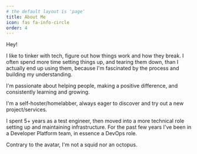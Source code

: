 ```yaml
---
# the default layout is 'page'
title: About Me
icon: fas fa-info-circle
order: 4
---
```


Hey!

I like to tinker with tech, figure out how things work and how they break. I often spend more time setting things up, and tearing them down, than I actually end up using them, because I'm fascinated by the process and building my understanding.

I'm passionate about helping people, making a positive difference, and consistently learning and growing.

I'm a self-hoster/homelabber, always eager to discover and try out a new project/services.

I spent 5+ years as a test engineer, then moved into a more technical role setting up and maintaining infrastructure.
For the past few years I've been in a Developer Platform team, in essence a DevOps role.

Contrary to the avatar, I'm not a squid nor an octopus.
